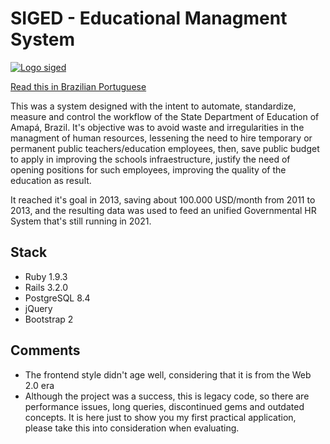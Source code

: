# SIGED - Educational Managment System
[![Logo siged](https://i.imgur.com/AlmSL4T.png "Logo siged")](https://i.imgur.com/AlmSL4T.png "Logo siged")

[Read this in Brazilian Portuguese](README-PT-br.md) 

This was a system designed with the intent to automate, standardize, measure
and control the workflow of the State Department of Education of Amapá, Brazil.
It's objective was to avoid waste and irregularities in the managment of human resources, 
lessening the need to hire temporary or permanent public teachers/education employees,
then, save public budget to apply in improving the schools infraestructure, 
justify the need of opening positions for such employees, improving the quality of the education as result.

It reached it's goal in 2013, saving about 100.000 USD/month from 2011 to 2013, 
and the resulting data was used to feed an unified Governmental HR System that's still running in 2021.

## Stack

- Ruby 1.9.3
- Rails 3.2.0
- PostgreSQL 8.4
- jQuery
- Bootstrap 2


## Comments
- The frontend style didn't age well, considering that it is from the Web 2.0 era
- Although the project was a success, this is legacy code, so there are performance issues, long queries, discontinued gems and outdated concepts.
  It is here just to show you my first practical application, please take this into consideration when evaluating.
